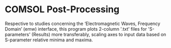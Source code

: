 # COMSOL Post-Processing
Respective to studies concerning the ‘Electromagnetic Waves, Frequency Domain’ (emw) 
interface, this program plots 2-column '.txt' files for 'S-parameters' (Results) more transferably,
scaling axes to input data based on S-parameter relative minima and maxima.
